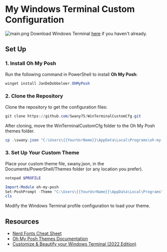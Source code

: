 # My Windows Terminal Custom Configuration
![main.png](./main.png)
Download Windows Terminal [here](https://aka.ms/terminal) if you haven't already.

## Set Up

### 1. Install Oh My Posh
Run the following command in PowerShell to install **Oh My Posh**:

```powershell
winget install JanDeDobbeleer.OhMyPosh
```

### 2. Clone the Repository
Clone the repository to get the configuration files:

```powershell
git clone https://github.com/Swany75/WinTerminalCustomCfg.git
```

After cloning, move the WinTerminalCustomCfg folder to the Oh My Posh themes folder. 

```powershell
cp .\swany.json "C:\Users\{{YourUsrName}}\AppData\Local\Programs\oh-my-posh\themes\swany.json"
```

### 3. Set Up Your Custom Theme

Place your custom theme file, swany.json, in the Documents/PowerShell/Themes folder (or any location you prefer).

```powershell
notepad $PROFILE
```

```powershell
Import-Module oh-my-posh
Set-PoshPrompt -Theme "C:\Users\{{YourUsrName}}\AppData\Local\Programs\oh-my-posh\themes\swany.json"
cls
```

Modify the Windows Terminal profile configuration to load your theme.

## Resources

- [Nerd Fonts Cheat Sheet](https://www.nerdfonts.com/cheat-sheet)
- [Oh My Posh Themes Documentation](https://ohmyposh.dev/docs/themes)
- [Customize & Beautify your Windows Terminal (2022 Edition)](https://dev.to/ansonh/customize-beautify-your-windows-terminal-2022-edition-541l)
